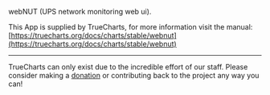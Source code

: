 webNUT (UPS network monitoring web ui).

This App is supplied by TrueCharts, for more information visit the manual: [https://truecharts.org/docs/charts/stable/webnut](https://truecharts.org/docs/charts/stable/webnut)

---

TrueCharts can only exist due to the incredible effort of our staff.
Please consider making a [donation](https://truecharts.org/docs/about/sponsor) or contributing back to the project any way you can!
